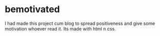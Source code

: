 # bemotivated
I had made this project cum blog to spread positiveness and give some motivation whoever read it. Its made with html n css.
